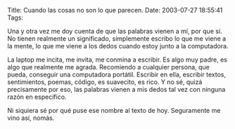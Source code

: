 Title: Cuando las cosas no son lo que parecen.
Date: 2003-07-27 18:55:41
Tags: 

<p>Una y otra vez me doy cuenta de que las palabras vienen a mí, por que sí. No tienen realmente un significado, simplemente escribo lo que me viene a la mente, lo que me viene a los dedos cuando estoy junto a la computadora.</p>

<p>La laptop me incita, me invita, me conmina a escribir. Es algo muy padre, es algo que realmente me agrada. Recomiendo a cualquier persona, que pueda, conseguir una computadora portátil. Escribir en ella, escribir textos, sentimientos, poemas, código, es suavecito, es rico. Y no sé, quizá precisamente por eso, las palabras vienen a mis dedos tal vez con ninguna razón en específico.</p>

<p>Ni siquiera sé por qué puse ese nombre al texto de hoy. Seguramente me vino así, nomás.</p>
